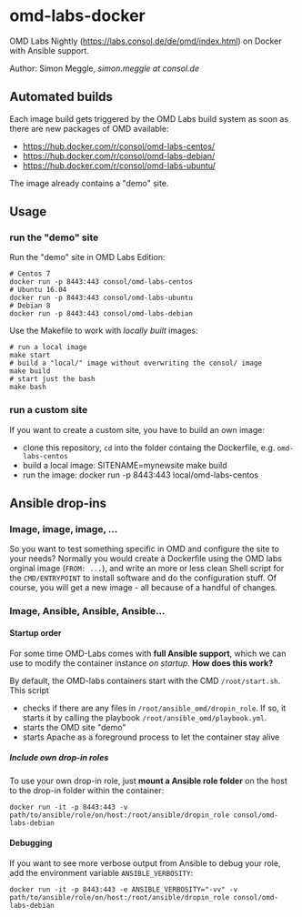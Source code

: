 # omd-labs-docker

OMD Labs Nightly (https://labs.consol.de/de/omd/index.html) on Docker with Ansible support.

Author: Simon Meggle, *simon.meggle at consol.de*

## Automated builds

Each image build gets triggered by the OMD Labs build system as soon as there are new packages of OMD available:

* https://hub.docker.com/r/consol/omd-labs-centos/
* https://hub.docker.com/r/consol/omd-labs-debian/
* https://hub.docker.com/r/consol/omd-labs-ubuntu/

The image already contains a "demo" site.

## Usage

### run the "demo" site

Run the "demo" site in OMD Labs Edition:

    # Centos 7
    docker run -p 8443:443 consol/omd-labs-centos
    # Ubuntu 16.04
    docker run -p 8443:443 consol/omd-labs-ubuntu
    # Debian 8
    docker run -p 8443:443 consol/omd-labs-debian

Use the Makefile to work with *locally built* images:

    # run a local image
    make start
    # build a "local/" image without overwriting the consol/ image
    make build
    # start just the bash
    make bash

### run a custom site

If you want to create a custom site, you have to build an own image:

* clone this repository, `cd` into the folder containg the Dockerfile, e.g. `omd-labs-centos`
* build a local image:
      SITENAME=mynewsite
      make build    
* run the image:
      docker run -p 8443:443 local/omd-labs-centos

## Ansible drop-ins
### Image, image, image, ...
So you want to test something specific in OMD and configure the site to your needs? Normally you would create a Dockerfile using the OMD labs orginal image (``FROM: ...``), and write an more or less clean Shell script for the ``CMD/ENTRYPOINT`` to install software and do the configuration stuff. Of course, you will get a new image - all because of a handful of changes.

### Image, Ansible, Ansible, Ansible...

#### Startup order
For some time OMD-Labs comes with **full Ansible support**, which we can use to modify the container instance *on startup*. **How does this work?**

By default, the OMD-labs containers start with the CMD `/root/start.sh`. This script

* checks if there are any files in `/root/ansible_omd/dropin_role`. If so, it starts it by calling the playbook `/root/ansible_omd/playbook.yml`.
* starts the OMD site "demo"
* starts Apache as a foreground process to let the container stay alive

##### Include own drop-in roles

To use your own drop-in role, just **mount a Ansible role folder** on the host to the drop-in folder within the container:

    docker run -it -p 8443:443 -v path/to/ansible/role/on/host:/root/ansible/dropin_role consol/omd-labs-debian

#### Debugging

If you want to see more verbose output from Ansible to debug your role, add the environment variable `ANSIBLE_VERBOSITY`:

    docker run -it -p 8443:443 -e ANSIBLE_VERBOSITY="-vv" -v path/to/ansible/role/on/host:/root/ansible/dropin_role consol/omd-labs-debian
